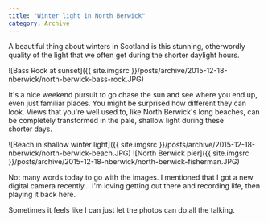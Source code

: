 ```yaml
---
title: "Winter light in North Berwick"
category: Archive
---
```


A beautiful thing about winters in Scotland is this stunning, otherwordly quality of the light that we often get during the shorter daylight hours.

![Bass Rock at sunset]({{ site.imgsrc }}/posts/archive/2015-12-18-nberwick/north-berwick-bass-rock.JPG)

It's a nice weekend pursuit to go chase the sun and see where you end up, even just familiar places. You might be surprised how different they can look. Views that you're well used to, like North Berwick's long beaches, can be completely transformed in the pale, shallow light during these shorter days.

![Beach in shallow winter light]({{ site.imgsrc }}/posts/archive/2015-12-18-nberwick/north-berwick-beach.JPG)
![North Berwick pier]({{ site.imgsrc }}/posts/archive/2015-12-18-nberwick/north-berwick-fisherman.JPG)

Not many words today to go with the images. I mentioned that I got a new digital camera recently… I'm loving getting out there and recording life, then playing it back here. 

Sometimes it feels like I can just let the photos can do all the talking.
